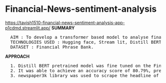 # Financial-News-sentiment-analysis
https://tavish1510-financial-news-sentiment-analysis-app-p1cdmd.streamlit.app/
**SUMMARY**
<pre>
  AIM : To develop a transformer based model to analyse financial news sentiment either by direct text input or by scraping the headline via web link.
  TECHNOLOGIES USED : Hugging face, Stream lit, Distill BERT, newspaper3k.
  DATASET : Financial Phrase Bank.
</pre>


**APPROACH**

<pre>
  1. Distill BERT pretrained model was fine tuned on the Financial Phrase Bank dataset.
  2. It was able to achieve an accuracy score of 80.79%, precision of 0.81 and F1 score of 0.77.
  3. newspaper3k library was used to scrape the headline of the website, the model was deployed on Hugging face via streamlit.
</pre>

  

  

